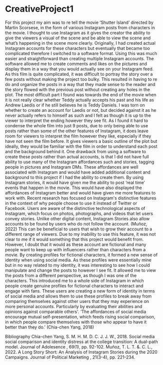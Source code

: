 # CreativeProject1
For this project my aim was to re tell the movie ‘Shutter Island’ directed by Martin Scorsese, in the form of various Instagram posts from characters in the movie. I thought to use Instagram as it gives the creator the ability to give the viewers a visual of the scene and be able to view the scene and what’s happening in the scene more clearly. Originally, I had created actual Instagram accounts for these characters but eventually that became too complicated therefore I switched to a software format. Using this was much easier and straightforward than creating multiple Instagram accounts. The software allowed me to create comments and likes on the pictures and display them in a way that you would actually see on your Instagram feed. 
As this film is quite complicated, it was difficult to portray the story over a few posts without making the project too bulky. This resulted in having to re do and organize the posts in a way that they made sense to the reader and the story flowed with the previous post without creating any holes in the plot. The most difficult part I found was towards the end of the movie when it is not really clear whether Teddy actually accepts his past and his life as Andrew Laedis or if he still believes he is Teddy Daniels. I was torn on whether to create an account for Laedis or not, but decided against it as he never actually refers to himself as such and I felt as though it is up to the viewer to interpret the ending however they see fit. 
As I found it hard to condense the whole film into just 9 posts, due to only being able to use posts rather than some of the other features of Instagram, it does leave room for viewers to interpret the film however they like, especially if they have not seen the film before. It gives viewers a basic outline of the plot but ideally, they would be familiar with the film in order to understand each post and the background behind it. 
One drawback from using a software to create these posts rather than actual accounts, is that I did not have full ability to use many of the Instagram affordances such and stories, tagging people in pictures and Instagram DMs. These affordances are well associated with Instagram and would have added additional content and background to this project if I had the ability to create them. By using Instagram stories, it would have given me the ability to post ‘real time’ events that happen in the movie. This would have also displayed the affordances of Instagram better and would have given me more features to work with.
Recent research has focused on Instagram's distinctive features in the context of why people choose to use it instead of Twitter or Facebook. Users are aware of the distinctive technological aspects of Instagram, which focus on photos, photographs, and videos that let users convey stories. Unlike other digital content, Instagram Stories also allow accounts to be found by users who do not follow the account. (Muñoz, 2022) This can be beneficial to users that wish to grow their account to a different range of viewers. Due to my inability to use this feature, it was not clear to me if it would something that this project would benefit from. However, I doubt that it would as these account are fictional and many people want to keep up with influencers rather than characters from a movie. 
By creating profiles for fictional characters, it formed a new sense of identity when using social media. As these profiles were essentially mine but in no way related to my identity, it was interesting to see how I could manipulate and change the posts to however I see fit. It allowed me to view the posts from a different perspective, as though I was one of the characters. This introduced me to a whole side of Instagram in which people create genuine profiles for fictional characters to interact and engage with fans. These users are creating a new form of identity in terms of social media and allows them to use these profiles to break away from comparing themselves against other users that they may experience on more personal accounts. Particularly by evaluating their abilities and opinions against comparable others'. ‘The affordances of social media encourage mutual self-presentation, which feeds rising social comparison, in which people compare themselves with those who appear to have it better than they do.’ (Chia-chen Yang, 2018) 

Bibliography
Chia-chen Yang, S. M. H. M. D. C. J. J. W., 2018. Social media social comparison and identity distress at the college transition: A dual-path model. Journal of Adolesence , 69(1), pp. 92-102.
Muñoz, T. L. T. &. C. L., 2022. A Long Story Short: An Analysis of Instagram Stories during the 2020 Campaigns. Journal of Political Marketing , 21(3-4), pp. 221-234.
